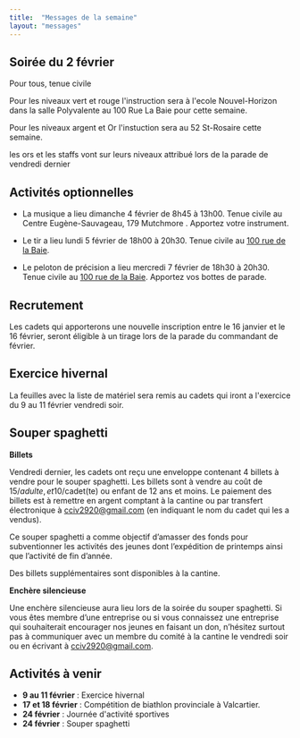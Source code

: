 ```yaml
---
title:  "Messages de la semaine"
layout: "messages"
---
```


## Soirée du 2 février

Pour tous, tenue civile 

Pour les niveaux vert et rouge l'instruction sera à l'ecole Nouvel-Horizon dans la salle Polyvalente au 100 Rue La Baie pour cette semaine.

Pour les niveaux argent et Or l'instuction sera au 52 St-Rosaire cette semaine. 

les ors et les staffs vont sur leurs niveaux attribué lors de la parade de vendredi dernier

## Activités optionnelles

- La musique a lieu dimanche 4 février de 8h45 à 13h00. Tenue civile au Centre Eugène-Sauvageau, 179 Mutchmore . Apportez votre instrument.

- Le tir a lieu lundi 5 février de 18h00 à 20h30. Tenue civile au [100 rue de la Baie](/information/comment-nous-rejoindre/).

- Le peloton de précision a lieu mercredi 7 février de 18h30 à 20h30. Tenue civile au [100 rue de la Baie](/information/comment-nous-rejoindre/). Apportez vos bottes de parade. 

## Recrutement

Les cadets qui apporterons une nouvelle inscription entre le 16 janvier et le 16 février, seront éligible à un tirage lors de la parade du commandant de février.

## Exercice hivernal

La feuilles avec la liste de matériel sera remis au cadets qui iront a l'exercice du 9 au 11 février vendredi soir.

## Souper spaghetti

**Billets**

Vendredi dernier, les cadets ont reçu une enveloppe contenant 4 billets à vendre pour le souper spaghetti. Les billets sont à vendre au coût de 15$/adulte, et 10$/cadet(te) ou enfant de 12 ans et moins. Le paiement des billets est à remettre en argent comptant à la cantine ou par transfert électronique à <cciv2920@gmail.com> (en indiquant le nom du cadet qui les a vendus).

Ce souper spaghetti a comme objectif d’amasser des fonds pour subventionner les activités des jeunes dont l’expédition de printemps ainsi que l’activité de fin d’année.

Des billets supplémentaires sont disponibles à la cantine.

**Enchère silencieuse**

Une enchère silencieuse aura lieu lors de la soirée du souper spaghetti. Si vous êtes membre d’une entreprise ou si vous connaissez une entreprise qui souhaiterait encourager nos jeunes en faisant un don, n’hésitez surtout pas à communiquer avec un membre du comité à la cantine le vendredi soir ou en écrivant à <cciv2920@gmail.com>.

## Activités à venir

- **9 au 11 février** : Exercice hivernal
- **17 et 18 février** : Compétition de biathlon provinciale à Valcartier.
- **24 février** : Journée d'activité sportives
- **24 février** : Souper spaghetti

